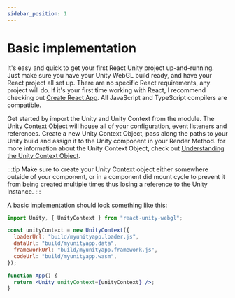 ```yaml
---
sidebar_position: 1
---
```


# Basic implementation

It's easy and quick to get your first React Unity project up-and-running. Just make sure you have your Unity WebGL build ready, and have your React project all set up. There are no specific React requirements, any project will do. If it's your first time working with React, I recommend checking out [Create React App](https://reactjs.org/docs/create-a-new-react-app.html). All JavaScript and TypeScript compilers are compatible.

Get started by import the Unity and Unity Context from the module. The Unity Context Object will house all of your configuration, event listeners and references. Create a new Unity Context Object, pass along the paths to your Unity build and assign it to the Unity component in your Render Method. for more information about the Unity Context Object, check out [Understanding the Unity Context Object](/docs/getting-started/understanding-the-unity-context-object).

:::tip
Make sure to create your Unity Context object either somewhere outside of your component, or in a component did mount cycle to prevent it from being created multiple times thus losing a reference to the Unity Instance.
:::

A basic implementation should look something like this:

```jsx
import Unity, { UnityContext } from "react-unity-webgl";

const unityContext = new UnityContext({
  loaderUrl: "build/myunityapp.loader.js",
  dataUrl: "build/myunityapp.data",
  frameworkUrl: "build/myunityapp.framework.js",
  codeUrl: "build/myunityapp.wasm",
});

function App() {
  return <Unity unityContext={unityContext} />;
}
```
